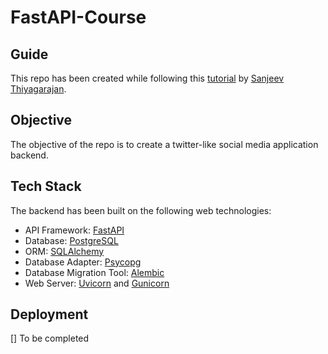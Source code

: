 # FastAPI-Course

## Guide

This repo has been created while following this [tutorial](https://www.youtube.com/watch?v=ToXOb-lpipM) by [Sanjeev Thiyagarajan](https://www.youtube.com/c/SanjeevThiyagarajan).

## Objective

The objective of the repo is to create a twitter-like social media application backend.

## Tech Stack

The backend has been built on the following web technologies:

- API Framework: [FastAPI](https://fastapi.tiangolo.com)
- Database: [PostgreSQL](https://www.postgresql.org)
- ORM: [SQLAlchemy](https://www.sqlalchemy.org)
- Database Adapter: [Psycopg](https://pypi.org/project/psycopg2/)
- Database Migration Tool: [Alembic](https://alembic.sqlalchemy.org/en/latest/)
- Web Server: [Uvicorn](https://www.uvicorn.org) and [Gunicorn](https://gunicorn.org)

## Deployment

[] To be completed
